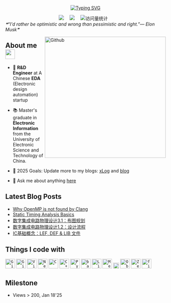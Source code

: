 <p align="center">
  <a href="https://git.io/typing-svg">
    <img src="https://readme-typing-svg.demolab.com?  font=Fira+Code&weight=550&size=22&pause=1000&color=black&center=true&vCenter=true&width=435&lines=Hi%2C+I'm+Joy+Tang" alt="Typing SVG" />
  </a>
</p>

<!-- profile logo 个人资料徽标 -->
  <div align="center">
    <a href="https://joytown.xlog.app/"><img src="https://img.shields.io/badge/Website-xLog-8c36db" /></a>&emsp;
    <a href="https://joytown99.top/"><img src="https://img.shields.io/badge/Website-Blog-8c36db" /></a>&emsp;
    <img src="https://komarev.com/ghpvc/?username=zint99&label=Views&color=orange&style=flat" alt="访问量统计" />&emsp;
  </div>

<!-- random quote -->
<i>
    ❝“I'd rather be optimistic and wrong than pessimistic and right.”— Elon Musk❞
</i>

<!-- avatar gif -->
<img width="380" align="right" alt="Github"
src="https://user-images.githubusercontent.com/74038190/212749447-bfb7e725-6987-49d9-ae85-2015e3e7cc41.gif" 
/> 

## About me <img src="https://user-images.githubusercontent.com/74038190/216120986-f2752ca9-fe82-4aa3-befe-0a58db010d85.png" width="30" />

- 💼 **R&D Engineer** at A Chinese **EDA** (Electronic design automation) startup

- 📚 Master's graduate in **Electronic Information** from the University of Electronic Science and Technology of China.

- 🎯 2025 Goals: Update more to my blogs: [xLog](https://joytown.xlog.app/) and [blog](https://joytown99.top/)

- 💬 Ask me about anything [here](https://github.com/zint99/zint99/issues)

## Latest Blog Posts
<!-- BLOG-POST-LIST:START -->
- [Why OpenMP is not found by Clang](https://xlog.app/api/redirection?characterId=73433&noteId=9)
- [Static Timing Analysis Basics](https://xlog.app/api/redirection?characterId=73433&noteId=10)
- [数字集成电路物理设计3.1：布图规划](https://xlog.app/api/redirection?characterId=73433&noteId=8)
- [数字集成电路物理设计1.2：设计流程](https://xlog.app/api/redirection?characterId=73433&noteId=7)
- [IC基础概念：LEF, DEF &amp; LIB 文件](https://xlog.app/api/redirection?characterId=73433&noteId=6)
<!-- BLOG-POST-LIST:END -->

## Things I code with

<div align="left">
	<code><img width="30" src="https://user-images.githubusercontent.com/25181517/192108372-f71d70ac-7ae6-4c0d-8395-51d8870c2ef0.png" alt="Git" title="Git"/></code>
	<code><img width="30" src="https://user-images.githubusercontent.com/25181517/192108374-8da61ba1-99ec-41d7-80b8-fb2f7c0a4948.png" alt="GitHub" title="GitHub"/></code>
	<code><img width="30" src="https://user-images.githubusercontent.com/25181517/192108891-d86b6220-e232-423a-bf5f-90903e6887c3.png" alt="Visual Studio Code" title="Visual Studio Code"/></code>
	<code><img width="30" src="https://github-production-user-asset-6210df.s3.amazonaws.com/136815194/258326081-b113a23c-5c04-45aa-819c-bd04e8ac2a37.png" alt="Neovim" title="Neovim"/></code>
	<code><img width="30" src="https://user-images.githubusercontent.com/25181517/192106070-46255bcf-65e6-4c6b-a296-bf8d0d8fb2a7.png" alt="C" title="C"/></code>
	<code><img width="30" src="https://user-images.githubusercontent.com/25181517/192106073-90fffafe-3562-4ff9-a37e-c77a2da0ff58.png" alt="C++" title="C++"/></code>
	<code><img width="30" src="https://user-images.githubusercontent.com/25181517/183423507-c056a6f9-1ba8-4312-a350-19bcbc5a8697.png" alt="Python" title="Python"/></code>
	<code><img width="30" src="https://user-images.githubusercontent.com/25181517/192158606-7c2ef6bd-6e04-47cf-b5bc-da2797cb5bda.png" alt="bash" title="bash"/></code>
	<code><img width="30" src="https://github.com/marwin1991/profile-technology-icons/assets/76662862/2481dc48-be6b-4ebb-9e8c-3b957efe69fa" alt="Linux" title="Linux"/></code>
	<code><img width="30" src="https://github.com/user-attachments/assets/4ebe4430-a141-4fc5-9ddd-dc5b439177b6" alt="Metamask" title="Metamask"/></code>
  <code><img width="18" src="https://wiki.tcl-lang.org/image/Tcl%2FTk+Core+Logo+75+Animated" alt="Tcl" title="Tcl"/></code>
  <code><img width="30" src="https://upload.wikimedia.org/wikipedia/commons/1/10/2023_Obsidian_logo.svg" alt="Obsidian" title="Obsidian"/></code>
  <code><img width="30" src="https://zellij.dev/img/logo.png" alt="Zellig" title="Zellig"/></code>
  <code><img width="30" src="https://fishshell.com/docs/current/_static/fish.png" alt="fish" title="fish"/></code>
</div>

## Milestone
- Views > 200, Jan 18'25

<!--
**zint99/zint99** is a ✨ _special_ ✨ repository because its `README.md` (this file) appears on your GitHub profile.

Here are some ideas to get you started:

- 🔭 I’m currently working on ...
- 🌱 I’m currently learning ...
- 👯 I’m looking to collaborate on ...
- 🤔 I’m looking for help with ...
- 💬 Ask me about ...
- 📫 How to reach me: ...
- 😄 Pronouns: ...
- ⚡ Fun fact: ...
-->
